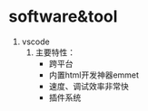 # software&tool
1. vscode 
    1. 主要特性：
        * 跨平台 
        * 内置html开发神器emmet
        * 速度、调试效率非常快
        * 插件系统
